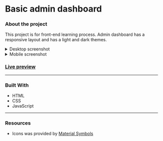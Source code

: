# Basic admin dashboard
### About the project
This project is for front-end learning process. Admin dashboard has a responsive layout and has a light and dark themes. 
<details>
<summary>Desktop screenshot</summary>
  <ol>
    <img src="assets/desktop-ss.jpeg" alt="dashboard desktop screenshot">
  </ol>
</details>
<details>
  <summary>Mobile screenshot</summary>
  <ol>
    <img src="assets/mobile-ss.jpeg" alt="dashboard mobile screenshot">
  </ol>
</details>


### [Live preview](https://liudasbo.github.io/basic-admin-dashboard/)

---
### Built With
* HTML
* CSS
* JavaScript
---
### Resources
* Icons was provided by [Material Symbols](https://fonts.google.com/icons)